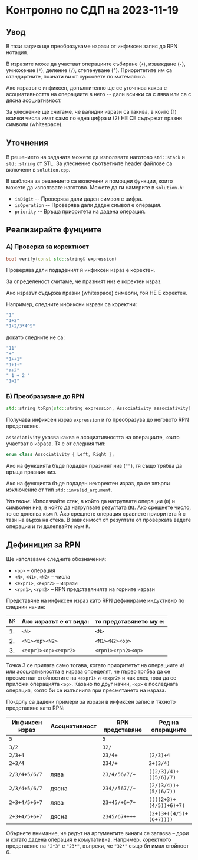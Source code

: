 # Контролно по СДП на 2023-11-19

## Увод

В тази задача ще преобразуваме изрази от инфиксен запис до RPN нотация.

В изразите може да участват операциите събиране (`+`), изваждане (`-`), умножение (`*`), деление (`/`), степенуване (`^`).
Приоритетите им са стандартните, познати ви от курсовете по математика.

Ако изразът е инфиксен, допълнително ще се уточнява каква е асоциативността на операциите в него -- дали всички са с лява или са с дясна асоциативност.

За улеснение ще считаме, че валидни изрази са такива, в които (1) всички числа имат само по една цифра и (2) НЕ СЕ съдържат празни символи (whitespace).

## Уточнения

В решението на задачата можете да използвате наготово `std::stack` и `std::string` от STL. За улеснение съответните header файлове са включени в `solution.cpp`.

В шаблона за решението са включени и помощни функции, които можете да използвате наготово. Можете да ги намерите в `solution.h`:

* `isDigit` -- Проверява дали даден символ е цифра.
* `isOperation` -- Проверява дали даден символ е операция.
* `priority` -- Връща приоритета на дадена операция.

## Реализирайте фунциите

### А) Проверка за коректност

```cpp
bool verify(const std::string& expression)
```

Проверява дали подаденият ѝ инфиксен израз е коректен.

За определеност считаме, че празният низ е коректен израз.

Ако изразът съдържа празни (whitespace) символи, той НЕ Е коректен.

Например, следните инфиксни изрази са коректни:

```cpp
"1"
"1+2"
"1+2/3*4^5"
```

докато следните не са:

```cpp
"11"
"+"
"1++1"
"1+1+"
"a+2"
" 1 + 2 "
"1=2"
```

### Б) Преобразуване до RPN

```cpp
std::string toRpn(std::string expression, Associativity associativity) 
```

Получава инфиксен израз `expression` и го преобразува до неговото RPN представяне.

`associativity` указва каква е асоциативността на операциите, които участват в израза. Тя е от следния тип:

```cpp
enum class Associativity { Left, Right };
```

Ако на функцията бъде подаден празният низ (`""`), тя също трябва да връща празния низ.

Ако на функцията бъде подаден некоректен израз, да се хвърли изключение от тип `std::invalid_argument`.

*Упътване:* Използвайте стек, в който да натрупвате операции (`O`) и символен низ, в който да натрупвате резултата (`R`). Ако срещнете число, то се долепва към `R`. Ако срещнете операция сравнете приоритета ѝ с тази на върха на стека. В зависимост от резултата от проверката вадете операции и ги долепвайте към `R`.

## Дефиниция за RPN

Ще използваме следните обозначения:

* `<op>` – операция
* `<N>`, `<N1>`, `<N2>` – числа
* `<expr1>`, `<expr2>` – изрази
* `<rpn1>`, `<rpn2>` – RPN представянията на горните изрази

Представяне на инфиксен израз като RPN дефинираме индуктивно по следния начин:

|№  | Ако изразът е от вида: | то представянето му е: |
|---|------------------------|------------------------|
|1. | `<N>`                  | `<N>`                  |
|2. | `<N1><op><N2>`         | `<N1><N2><op>`         |
|3. | `<expr1><op><expr2>`   | `<rpn1><rpn2><op>`     | 

Точка 3 се прилага само тогава, когато приоритетът на операциите и/или асоциативността в израза определят, че първо трябва да се пресметнат стойностите на `<expr1>` и `<expr2>` и чак след това да се приложи операцията `<op>`. Казано по друг начин, `<op>` е последната операция, която би се изпълнила при пресмятането на израза.

По-долу са дадени примери за изрази в инфиксен запис и тяхното представяне като RPN:

| Инфиксен израз | Асоциативност | RPN представяне | Ред на операциите |
|----------------|---------------|-----------------|-------------------|
| `5`            |               | `5`             | 
| `3/2`          |               | `32/`           |
| `2/3+4`        |               | `23/4+`         | `(2/3)+4`
| `2+3/4`        |               | `234/+`         | `2+(3/4)`
| `2/3/4+5/6/7`  | лява          | `23/4/56/7/+`   | `((2/3)/4)+((5/6)/7)`
| `2/3/4+5/6/7`  | дясна         | `234//567//+`   | `(2/(3/4))+(5/(6/7))`
| `2+3+4/5+6+7`  | лява          | `23+45/+6+7+`   | `((((2+3)+(4/5))+6)+7)`
| `2+3+4/5+6+7`  | дясна         | `2345/67++++`   | `(2+(3+((4/5)+(6+7))))`

Обърнете внимание, че редът на аргументите винаги се запазва – дори и когато дадена операция е комутативна. Например, коректното представяне на `"2*3"` е `"23*"`, въпреки, че `"32*"` също би имал стойност 6.
